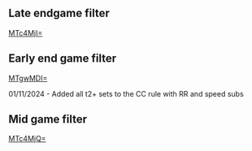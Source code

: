 ## Late endgame filter

[MTc4MjI=](https://youtu.be/opJ1hwGyPI8)

## Early end game filter

[MTgwMDI=](https://youtu.be/uMP0YGeqVGY)

01/11/2024 - Added all t2+ sets to the CC rule with RR and speed subs

## Mid game filter

[MTc4MjQ=](https://youtu.be/au1uFLSGqnE)
